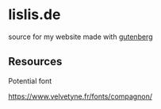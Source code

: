 # lislis.de
source for my website made with [gutenberg](https://www.getgutenberg.io)


## Resources

Potential font

https://www.velvetyne.fr/fonts/compagnon/
